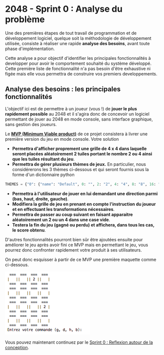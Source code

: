 # 2048 - Sprint 0 : Analyse du problème

Une des premières étapes de tout travail de programmation et de développement logiciel, quelque soit la méthodologie de développement utilisée, consiste à réaliser une rapide **analyse des besoins**, avant toute phase d'implémentation.

Cette analyse a pour objectif d'identifier les principales fonctionnalités à developper pour avoir le comportement souhaité du système développé. Cette première liste de fonctionnalité n'a pas besoin d'être exhaustive ni figée mais elle vous permettra de construire vos premiers developpements.


## Analyse des besoins : les principales fonctionnalités

L'objectif ici est de permettre à un joueur (vous !) de **jouer le plus rapidement possible** au 2048 et il s'agira donc de concevoir un logiciel permettant de jouer au 2048 en mode console, sans interface graphique, sans gestion des joueurs. 

Le **[MVP (Minimum Viable product)](https://medium.com/creative-wallonia-engine/un-mvp-nest-pas-une-version-simplifi%C3%A9e-de-votre-produit-89017ac748b0)** de ce projet consistera à livrer une première version du jeu en mode console. Votre solution

+  **Permettra d'afficher proprement une grille de 4 x 4 dans laquelle seront placées aléatoirement 2 tuiles portant le nombre 2 ou 4 ainsi que les tuiles résultant du jeu**.
+  **Permettra de gérer plusieurs thèmes de jeux.** En particulier, nous considérerons les 3 thèmes ci-dessous et qui seront fournis sous la forme d'un dictionnaire python

```PYTHON
THEMES = {"0": {"name": "Default", 0: "", 2: "2", 4: "4", 8: "8", 16: "16", 32: "32", 64: "64", 128: "128", 256: "256", 512: "512", 1024: "1024", 2048: "2048", 4096: "4096", 8192: "8192"}, "1": {"name": "Chemistry", 0: "", 2: "H", 4: "He", 8: "Li", 16: "Be", 32: "B", 64: "C", 128: "N", 256: "O", 512: "F", 1024: "Ne", 2048: "Na", 4096: "Mg", 8192: "Al"}, "2": {"name": "Alphabet", 0: "", 2: "A", 4: "B", 8: "C", 16: "D", 32: "E", 64: "F", 128: "G", 256: "H", 512: "I", 1024: "J", 2048: "K", 4096: "L", 8192: "M"}}
```


+ **Permettra à l'utilisateur de jouer en lui demandant une direction parmi (bas, haut, droite, gauche)**. 
+ **Modifiera la grille de jeu en prenant en compte l'instruction du joueur et en effectuant les transformations nécessaires**. 
+  **Permettra de passer au coup suivant en faisant apparaitre aléatoirement un 2 ou un 4 dans une case vide**.
+  **Testera la fin du jeu  (gagné ou perdu) et affichera, dans tous les cas, le score obtenu**.

 
 D'autres fonctionnalités pourront bien sûr être ajoutées ensuite pour améliorer le jeu après avoir fini ce MVP mais en permettant le jeu, vous pourrez donc confronter rapidement votre produit à ses utilisateurs.

On peut donc esquisser à partir de ce MVP une première maquette comme ci-dessous.

![Vue du jeu 2048](./Images/2048_maquette.png)

Vous pouvez maintenant continuez par le [Sprint 0 : Reflexion autour de la conception](./Conception.md).